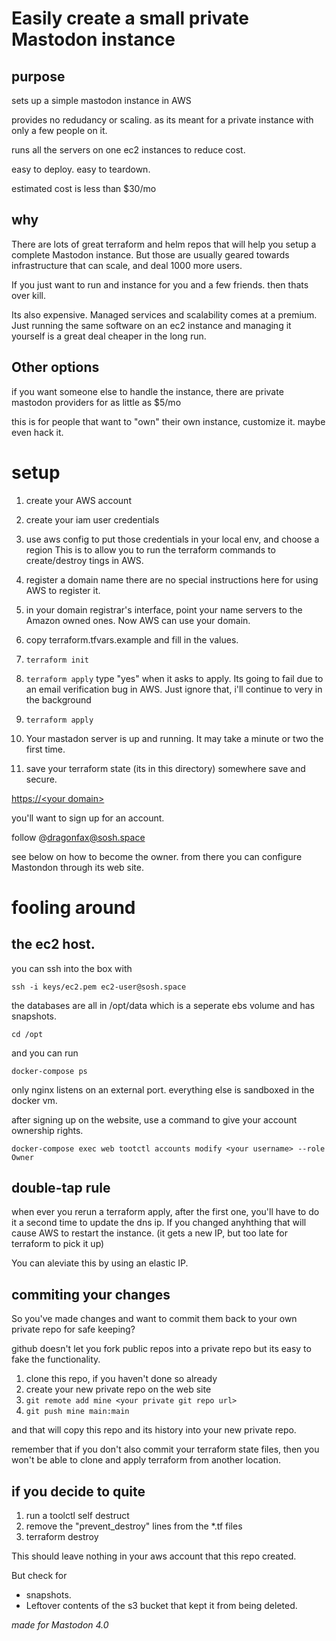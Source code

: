
# Easily create a small private Mastodon instance

## purpose

sets up a simple mastodon instance in AWS

provides no redudancy or scaling.
as its meant for a private instance with only a few people on it.

runs all the servers on one ec2 instances to reduce cost.

easy to deploy.
easy to teardown.

estimated cost is less than $30/mo

## why

There are lots of great terraform and helm repos that will help you setup a complete Mastodon instance. But those are usually geared towards infrastructure that can scale, and deal 1000 more users. 

If you just want to run and instance for you and a few friends. then thats over kill.

Its also expensive. Managed services and scalability comes at a premium. Just running the same software on an ec2 instance and managing it yourself is a great deal cheaper in the long run.


## Other options


if you want someone else to handle the instance, there are private mastodon providers for as little as $5/mo

this is for people that want to "own" their own instance, customize it. maybe even hack it.


# setup

1. create your AWS account
2. create your iam user credentials
3. use aws config to put those credentials in your local env, and choose a region
This is to allow you to run the terraform commands to create/destroy tings in AWS.
1. register a domain name
there are no special instructions here for using AWS to register it.
2. in your domain registrar's interface, point your name servers to the Amazon owned ones. 
Now AWS can use your domain.
3. copy terraform.tfvars.example and fill in the values.
3. `terraform init`
3. `terraform apply`
type "yes" when it asks to apply.
Its going to fail due to an email verification bug in AWS.
Just ignore that, i'll continue to very in the background
4. `terraform apply`

4. Your mastadon server is up and running.  It may take a minute or two the first time.
4. save your terraform state (its in this directory) somewhere save and secure.

[https://&lt;your domain&gt;](https://your-domain)

you'll want to sign up for an account.

follow @dragonfax@sosh.space

see below on how to become the owner. 
from there you can configure Mastondon through its web site.


# fooling around

##  the ec2 host.

you can ssh into the box with 

`ssh -i keys/ec2.pem ec2-user@sosh.space`

the databases are all in /opt/data which is a seperate ebs volume and has snapshots.

`cd /opt`

and you can run 

`docker-compose ps`


only nginx listens on an external port. everything else is sandboxed in the docker vm.


after signing up on the website, use a command to give your account ownership rights.

`docker-compose exec web tootctl accounts modify <your username> --role Owner`


## double-tap rule

when ever you rerun a terraform apply, after the first one, you'll have to do it a second time to update the dns ip. If you changed anyhthing that will cause AWS to restart the instance. (it gets a new IP, but too late for terraform to pick it up)

You can aleviate this by using an elastic IP.

## commiting your changes

So you've made changes and want to commit them back to your own private repo for safe keeping?

github doesn't let you fork public repos into a private repo but its easy to fake the functionality.

1. clone this repo, if you haven't done so already
2. create your new private repo on the web site
3. `git remote add mine <your private git repo url>`
4. `git push mine main:main`

and that will copy this repo and its history into your new private repo.



remember that if you don't also commit your terraform state files, then you won't be able to clone and apply terraform from another location.

## if you decide to quite

1. run a toolctl self destruct
2. remove the "prevent_destroy" lines from the *.tf files
3. terraform destroy

This should leave nothing in your aws account that this repo created.

But check for 
* snapshots.
* Leftover contents of the s3 bucket that kept it from being deleted.



*made for Mastodon 4.0*
